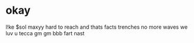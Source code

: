 # okay
l!ke
$sol maxyy
hard to reach
and thats facts
trenches
no more waves
we luv u tecca
gm gm
bbb
fart
nast
